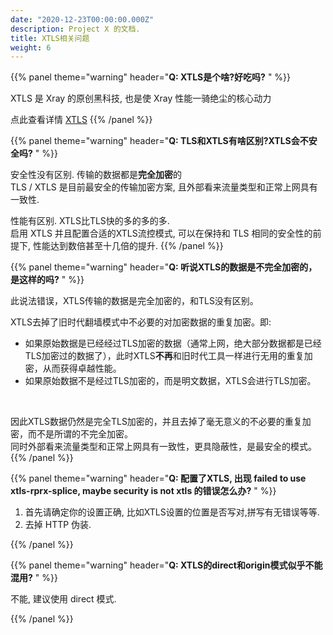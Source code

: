 ```yaml
---
date: "2020-12-23T00:00:00.000Z"
description: Project X 的文档.
title: XTLS相关问题
weight: 6
---
```


{{% panel theme="warning" header="**Q: XTLS是个啥?好吃吗?** " %}}

XTLS 是 Xray 的原创黑科技, 也是使 Xray 性能一骑绝尘的核心动力

点此查看详情 [XTLS](../../config/xtls)
{{% /panel %}}

{{% panel theme="warning" header="**Q: TLS和XTLS有啥区别?XTLS会不安全吗?** " %}}

安全性没有区别. 传输的数据都是**完全加密**的<br>
TLS / XTLS 是目前最安全的传输加密方案, 且外部看来流量类型和正常上网具有一致性.

性能有区别. XTLS比TLS快的多的多的多.<br>
启用 XTLS 并且配置合适的XTLS流控模式, 可以在保持和 TLS 相同的安全性的前提下, 性能达到数倍甚至十几倍的提升.
{{% /panel %}}

{{% panel theme="warning" header="**Q: 听说XTLS的数据是不完全加密的，是这样的吗?** " %}}

此说法错误，XTLS传输的数据是完全加密的，和TLS没有区别。

XTLS去掉了旧时代翻墙模式中不必要的对加密数据的重复加密。即:
- 如果原始数据是已经经过TLS加密的数据（通常上网，绝大部分数据都是已经TLS加密过的数据了），此时XTLS**不再**和旧时代工具一样进行无用的重复加密，从而获得卓越性能。
- 如果原始数据不是经过TLS加密的，而是明文数据，XTLS会进行TLS加密。
<br />

因此XTLS数据仍然是完全TLS加密的，并且去掉了毫无意义的不必要的重复加密，而不是所谓的不完全加密。<br>
同时外部看来流量类型和正常上网具有一致性，更具隐蔽性，是最安全的模式。
{{% /panel %}}

{{% panel theme="warning" header="**Q: 配置了XTLS, 出现 failed to use xtls-rprx-splice, maybe security is not xtls 的错误怎么办?** " %}}

1. 首先请确定你的设置正确, 比如XTLS设置的位置是否写对,拼写有无错误等等.
2. 去掉 HTTP 伪装.

{{% /panel %}}

{{% panel theme="warning" header="**Q: XTLS的direct和origin模式似乎不能混用?** " %}}

不能, 建议使用 direct 模式.

{{% /panel %}}
